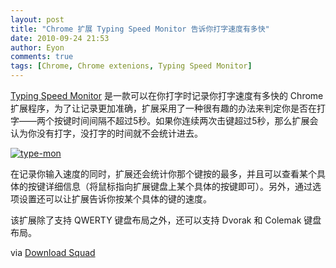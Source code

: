 ```yaml
---
layout: post
title: "Chrome 扩展 Typing Speed Monitor 告诉你打字速度有多快"
date: 2010-09-24 21:53
author: Eyon
comments: true
tags: [Chrome, Chrome extenions, Typing Speed Monitor]
---
```

[ Typing Speed Monitor](https://chrome.google.com/extensions/detail/plchfdecdelajngfdcgjbffdohhfkfop?hl=en-US) 是一款可以在你打字时记录你打字速度有多快的 Chrome 扩展程序，为了让记录更加准确，扩展采用了一种很有趣的办法来判定你是否在打字——两个按键时间间隔不超过5秒。如果你连续两次击键超过5秒，那么扩展会认为你没有打字，没打字的时间就不会统计进去。

<a href="http://img.chromi.org/2010/09/type-mon.jpg">![](http://img.chromi.org/2010/09/type-mon.jpg "type-mon")</a>

在记录你输入速度的同时，扩展还会统计你那个键按的最多，并且可以查看某个具体的按键详细信息（将鼠标指向扩展键盘上某个具体的按键即可）。另外，通过选项设置还可以让扩展告诉你按某个具体的键的速度。

该扩展除了支持 QWERTY 键盘布局之外，还可以支持 Dvorak 和 Colemak 键盘布局。

via [Download Squad](http://www.downloadsquad.com/2010/09/24/typing-speed-monitor-for-google-chrome-keeps-tabs-on-your-keyboa/)

